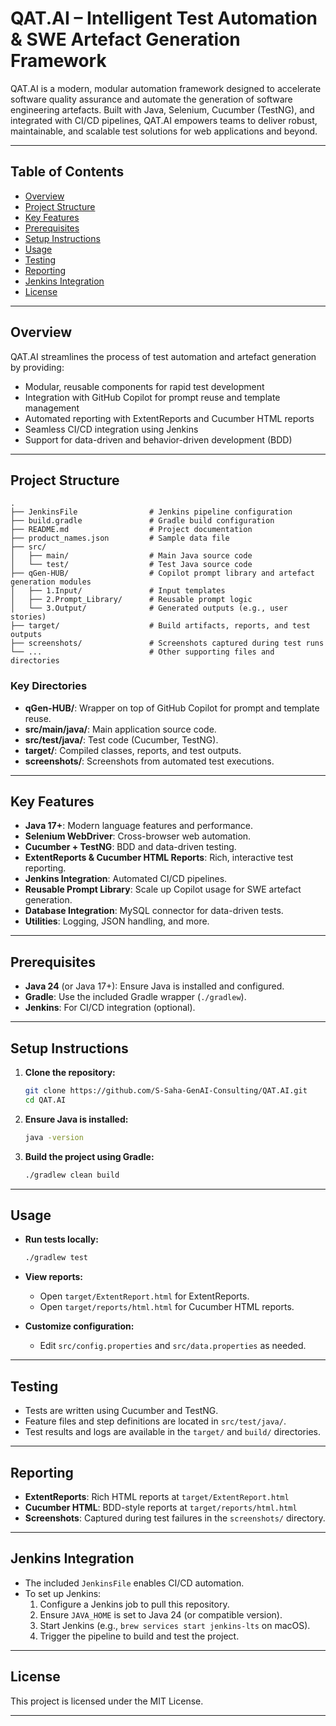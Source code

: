 # QAT.AI – Intelligent Test Automation & SWE Artefact Generation Framework

QAT.AI is a modern, modular automation framework designed to accelerate software quality assurance and automate the generation of software engineering artefacts. Built with Java, Selenium, Cucumber (TestNG), and integrated with CI/CD pipelines, QAT.AI empowers teams to deliver robust, maintainable, and scalable test solutions for web applications and beyond.

---

## Table of Contents

- [Overview](#overview)
- [Project Structure](#project-structure)
- [Key Features](#key-features)
- [Prerequisites](#prerequisites)
- [Setup Instructions](#setup-instructions)
- [Usage](#usage)
- [Testing](#testing)
- [Reporting](#reporting)
- [Jenkins Integration](#jenkins-integration)
- [License](#license)

---

## Overview

QAT.AI streamlines the process of test automation and artefact generation by providing:
- Modular, reusable components for rapid test development
- Integration with GitHub Copilot for prompt reuse and template management
- Automated reporting with ExtentReports and Cucumber HTML reports
- Seamless CI/CD integration using Jenkins
- Support for data-driven and behavior-driven development (BDD)

---

## Project Structure

```
.
├── JenkinsFile                # Jenkins pipeline configuration
├── build.gradle               # Gradle build configuration
├── README.md                  # Project documentation
├── product_names.json         # Sample data file
├── src/
│   ├── main/                  # Main Java source code
│   └── test/                  # Test Java source code
├── qGen-HUB/                  # Copilot prompt library and artefact generation modules
│   ├── 1.Input/               # Input templates
│   ├── 2.Prompt_Library/      # Reusable prompt logic
│   └── 3.Output/              # Generated outputs (e.g., user stories)
├── target/                    # Build artifacts, reports, and test outputs
├── screenshots/               # Screenshots captured during test runs
└── ...                        # Other supporting files and directories
```

### Key Directories

- **qGen-HUB/**: Wrapper on top of GitHub Copilot for prompt and template reuse.
- **src/main/java/**: Main application source code.
- **src/test/java/**: Test code (Cucumber, TestNG).
- **target/**: Compiled classes, reports, and test outputs.
- **screenshots/**: Screenshots from automated test executions.

---

## Key Features

- **Java 17+**: Modern language features and performance.
- **Selenium WebDriver**: Cross-browser web automation.
- **Cucumber + TestNG**: BDD and data-driven testing.
- **ExtentReports & Cucumber HTML Reports**: Rich, interactive test reporting.
- **Jenkins Integration**: Automated CI/CD pipelines.
- **Reusable Prompt Library**: Scale up Copilot usage for SWE artefact generation.
- **Database Integration**: MySQL connector for data-driven tests.
- **Utilities**: Logging, JSON handling, and more.

---

## Prerequisites

- **Java 24** (or Java 17+): Ensure Java is installed and configured.
- **Gradle**: Use the included Gradle wrapper (`./gradlew`).
- **Jenkins**: For CI/CD integration (optional).

---

## Setup Instructions

1. **Clone the repository:**
   ```sh
   git clone https://github.com/S-Saha-GenAI-Consulting/QAT.AI.git
   cd QAT.AI
   ```

2. **Ensure Java is installed:**
   ```sh
   java -version
   ```

3. **Build the project using Gradle:**
   ```sh
   ./gradlew clean build
   ```

---

## Usage

- **Run tests locally:**
  ```sh
  ./gradlew test
  ```

- **View reports:**
  - Open `target/ExtentReport.html` for ExtentReports.
  - Open `target/reports/html.html` for Cucumber HTML reports.

- **Customize configuration:**
  - Edit `src/config.properties` and `src/data.properties` as needed.

---

## Testing

- Tests are written using Cucumber and TestNG.
- Feature files and step definitions are located in `src/test/java/`.
- Test results and logs are available in the `target/` and `build/` directories.

---

## Reporting

- **ExtentReports**: Rich HTML reports at `target/ExtentReport.html`
- **Cucumber HTML**: BDD-style reports at `target/reports/html.html`
- **Screenshots**: Captured during test failures in the `screenshots/` directory.

---

## Jenkins Integration

- The included `JenkinsFile` enables CI/CD automation.
- To set up Jenkins:
  1. Configure a Jenkins job to pull this repository.
  2. Ensure `JAVA_HOME` is set to Java 24 (or compatible version).
  3. Start Jenkins (e.g., `brew services start jenkins-lts` on macOS).
  4. Trigger the pipeline to build and test the project.

---

## License

This project is licensed under the MIT License.

---